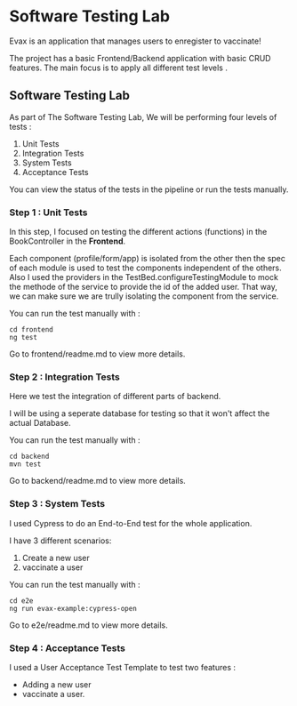 # Software Testing Lab



Evax is an application that manages users to enregister to vaccinate!

The project has a basic Frontend/Backend application with basic CRUD features. The main focus is to apply all different test levels .


## Software Testing Lab

As part of The Software Testing Lab, We will be performing four levels of tests :

1. Unit Tests
2. Integration Tests
3. System Tests
4. Acceptance Tests

You can view the status of the tests in the pipeline or run the tests manually.

### Step 1 : Unit Tests

In this step, I focused on testing the different actions (functions) in the BookController in the **Frontend**.

Each component (profile/form/app) is isolated from the other then the spec of each module is used to test the components independent of the others.
Also I used the providers in the TestBed.configureTestingModule to mock the methode of the service to provide the id of the added user. That way, we can make sure we are trully isolating the component from the service.

You can run the test manually with :
```
cd frontend
ng test
```
Go to frontend/readme.md to view more details. 

### Step 2 : Integration Tests

Here we test the integration of different parts of backend.


I will be using a seperate database for testing so that it won't affect the actual Database. 

You can run the test manually with :
```
cd backend
mvn test
```
Go to backend/readme.md to view more details. 

### Step 3 : System Tests

I used Cypress to do an End-to-End test for the whole application.

I have 3 different scenarios:

1.  Create a new user
2.  vaccinate a user


You can run the test manually with :
```
cd e2e
ng run evax-example:cypress-open
```
Go to e2e/readme.md to view more details. 

### Step 4 : Acceptance Tests

I used a User Acceptance Test Template to test two features : 

- Adding a new user
- vaccinate a user.
